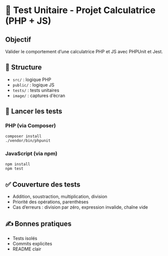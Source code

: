 # 🧪 Test Unitaire - Projet Calculatrice (PHP + JS)

## Objectif
Valider le comportement d’une calculatrice PHP et JS avec PHPUnit et Jest.

## 📁 Structure
- `src/` : logique PHP
- `public/` : logique JS
- `tests/` : tests unitaires
- `image/` : captures d’écran

## 🔧 Lancer les tests

### PHP (via Composer)
```bash
composer install
./vendor/bin/phpunit
```

### JavaScript (via npm)
```bash
npm install
npm test
```

## ✅ Couverture des tests
- Addition, soustraction, multiplication, division
- Priorité des opérations, parenthèses
- Cas d’erreurs : division par zéro, expression invalide, chaîne vide

## ✍️ Bonnes pratiques
- Tests isolés
- Commits explicites
- README clair
